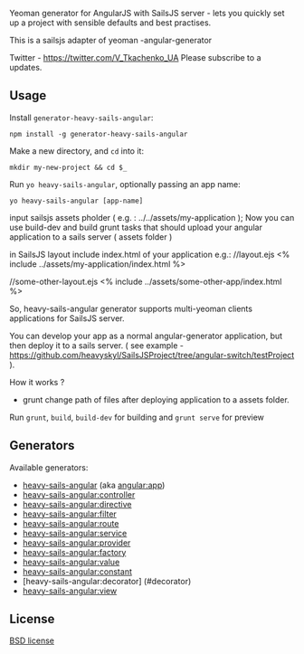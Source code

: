 Yeoman generator for AngularJS with SailsJS server - lets you quickly set up a project with sensible defaults and best practises.

This is a sailsjs adapter of yeoman -angular-generator

Twitter - https://twitter.com/V_Tkachenko_UA
Please subscribe to a updates.

## Usage

Install `generator-heavy-sails-angular`:
```
npm install -g generator-heavy-sails-angular
```

Make a new directory, and `cd` into it:
```
mkdir my-new-project && cd $_
```

Run `yo heavy-sails-angular`, optionally passing an app name:
```
yo heavy-sails-angular [app-name]
```

input sailsjs assets pholder ( e.g. : ../../assets/my-application );
Now you can use build-dev and build grunt tasks that should upload your angular application to a sails server
( assets folder )

in SailsJS layout include index.html of your application
e.g.:
//layout.ejs
<% include ../assets/my-application/index.html %>

//some-other-layout.ejs
<% include ../assets/some-other-app/index.html %>

So, heavy-sails-angular generator supports multi-yeoman clients applications for SailsJS server.

You can develop your app as a normal angular-generator application, but then deploy it to a sails server.
( see example - https://github.com/heavyskyl/SailsJSProject/tree/angular-switch/testProject ).

How it works ?
- grunt change path of files after deploying application to a assets folder.

Run `grunt`, `build`, `build-dev` for building and `grunt serve` for preview


## Generators

Available generators:

* [heavy-sails-angular](#app) (aka [angular:app](#app))
* [heavy-sails-angular:controller](#controller)
* [heavy-sails-angular:directive](#directive)
* [heavy-sails-angular:filter](#filter)
* [heavy-sails-angular:route](#route)
* [heavy-sails-angular:service](#service)
* [heavy-sails-angular:provider](#service)
* [heavy-sails-angular:factory](#service)
* [heavy-sails-angular:value](#service)
* [heavy-sails-angular:constant](#service)
* [heavy-sails-angular:decorator] (#decorator)
* [heavy-sails-angular:view](#view)

## License

[BSD license](http://opensource.org/licenses/bsd-license.php)
